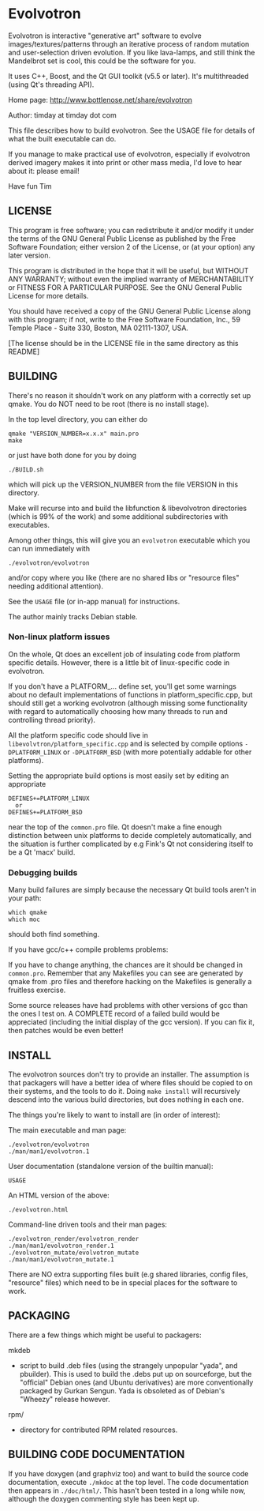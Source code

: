Evolvotron
==========

Evolvotron is interactive "generative art" software to evolve
images/textures/patterns through an iterative process of random
mutation and user-selection driven evolution.  If you like lava-lamps,
and still think the Mandelbrot set is cool, this could be the software
for you.

It uses C++, Boost, and the Qt GUI toolkit (v5.5 or later).
It's multithreaded (using Qt's threading API).

Home page: http://www.bottlenose.net/share/evolvotron

Author: timday at timday dot com

This file describes how to build evolvotron.
See the USAGE file for details of what the built executable can do.

If you manage to make practical use of evolvotron, especially
if evolvotron derived imagery makes it into print or other
mass media, I'd love to hear about it: please email!

Have fun
Tim

LICENSE
-------
This program is free software; you can redistribute it and/or
modify it under the terms of the GNU General Public License
as published by the Free Software Foundation; either version 2
of the License, or (at your option) any later version.

This program is distributed in the hope that it will be useful,
but WITHOUT ANY WARRANTY; without even the implied warranty of
MERCHANTABILITY or FITNESS FOR A PARTICULAR PURPOSE.  See the
GNU General Public License for more details.

You should have received a copy of the GNU General Public License
along with this program; if not, write to the Free Software
Foundation, Inc., 59 Temple Place - Suite 330, Boston, MA  02111-1307, USA.

[The license should be in the LICENSE file in the same directory as this
README]

BUILDING
--------
There's no reason it shouldn't work on any platform with a correctly
set up qmake.  You do NOT need to be root (there is no install stage).

In the top level directory, you can either do

    qmake "VERSION_NUMBER=x.x.x" main.pro
    make

or just have both done for you by doing

    ./BUILD.sh

which will pick up the VERSION_NUMBER from the file VERSION in this directory.

Make will recurse into and build the libfunction & libevolvotron directories
(which is 99% of the work) and some additional subdirectories with 
executables.

Among other things, this will give you an `evolvotron`
executable which you can run immediately with

    ./evolvotron/evolvotron

and/or copy where you like (there are no shared libs or "resource files"
needing additional attention). 

See the `USAGE` file (or in-app manual) for instructions.

The author mainly tracks Debian stable.

### Non-linux platform issues

On the whole, Qt does an excellent job of insulating code from
platform specific details.  However, there is a little bit of
linux-specific code in evolvotron.

If you don't have a PLATFORM_... define set, you'll get some warnings
about no default implementations of functions in platform_specific.cpp,
but should still get a working evolvotron (although missing some functionality
with regard to automatically choosing how many threads to run and controlling
thread priority).

All the platform specific code should live in
  `libevolvtron/platform_specific.cpp`
and is selected by compile options
  `-DPLATFORM_LINUX` or `-DPLATFORM_BSD`
(with more potentially addable for other platforms).

Setting the appropriate build options is most easily set by editing
an appropriate

    DEFINES+=PLATFORM_LINUX
      or 
    DEFINES+=PLATFORM_BSD

near the top of the `common.pro` file.
Qt doesn't make a fine enough distinction between unix platforms
to decide completely automatically, and the situation is further complicated
by e.g Fink's Qt not considering itself to be a Qt 'macx' build.

### Debugging builds

Many build failures are simply because the necessary Qt build tools
aren't in your path:

    which qmake
    which moc

should both find something.

If you have gcc/c++ compile problems problems:

If you have to change anything, the chances are it should be changed in
`common.pro`.  Remember that any Makefiles you can see are generated
by qmake from .pro files and therefore hacking on the Makefiles is
generally a fruitless exercise.

Some source releases have had problems with other versions of gcc than
the ones I test on.  A COMPLETE record of a failed build would be
appreciated (including the initial display of the gcc version).
If you can fix it, then patches would be even better!


INSTALL
-------
The evolvotron sources don't try to provide an installer.
The assumption is that packagers will have a better idea of where
files should be copied to on their systems, and the tools to do it.
Doing `make install` will recursively descend into the various build
directories, but does nothing in each one.

The things you're likely to want to install are
(in order of interest):

The main executable and man page:

    ./evolvotron/evolvotron
    ./man/man1/evolvotron.1

User documentation (standalone version of the builtin manual):

    USAGE

An HTML version of the above:

    ./evolvotron.html

Command-line driven tools and their man pages:

    ./evolvotron_render/evolvotron_render
    ./man/man1/evolvotron_render.1
    ./evolvotron_mutate/evolvotron_mutate
    ./man/man1/evolvotron_mutate.1

There are NO extra supporting files built
(e.g shared libraries, config files, "resource" files)
which need to be in special places for the software to work.

PACKAGING
---------
There are a few things which might be useful to packagers:

mkdeb
 - script to build .deb files (using the strangely unpopular
"yada", and pbuilder).  This is used to build the .debs put
up on sourceforge, but the "official" Debian ones (and Ubuntu
derivatives) are more conventionally packaged by Gurkan Sengun. 
Yada is obsoleted as of Debian's "Wheezy" release however.

rpm/
 - directory for contributed RPM related resources.

BUILDING CODE DOCUMENTATION
---------------------------
If you have doxygen (and graphviz too) and want to build
the source code documentation, execute `./mkdoc` at the top level.
The code documentation then appears in `./doc/html/`.
This hasn't been tested in a long while now, although the
doxygen commenting style has been kept up.
